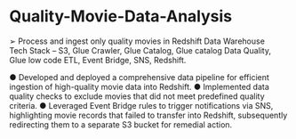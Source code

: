 # Quality-Movie-Data-Analysis
➢	Process and ingest only quality movies in Redshift Data Warehouse      
   Tech Stack – S3, Glue Crawler, Glue Catalog, Glue catalog Data Quality, Glue low code ETL, Event Bridge, SNS, Redshift.

●	Developed and deployed a comprehensive data pipeline for efficient ingestion of high-quality movie data into Redshift.
●	Implemented data quality checks to exclude movies that did not meet predefined quality criteria. 
●	Leveraged Event Bridge rules to trigger notifications via SNS, highlighting movie records that failed to transfer into Redshift, subsequently redirecting them to a separate S3 bucket for remedial action.
